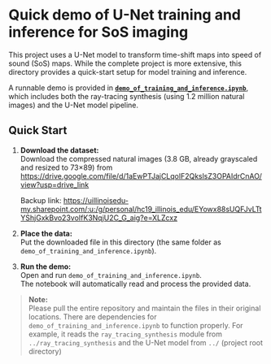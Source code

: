 # Quick demo of U-Net training and inference for SoS imaging

This project uses a U-Net model to transform time-shift maps into speed of sound (SoS) maps. While the complete project is more extensive, this directory provides a quick-start setup for model training and inference.

A runnable demo is provided in [**`demo_of_training_and_inference.ipynb`**](https://github.com/haotian-c/SoS_time_shift_DL/blob/main/demo_of_training_and_inference/demo_of_training_and_inference.ipynb), which includes both the ray-tracing synthesis (using 1.2 million natural images) and the U-Net model pipeline.

## Quick Start

1. **Download the dataset:**  
   Download the compressed natural images (3.8 GB, already grayscaled and resized to 73×89) from  
   https://drive.google.com/file/d/1aEwPTJajCLqolF2QkslsZ3OPAIdrCnAO/view?usp=drive_link
   
   Backup link:
   https://uillinoisedu-my.sharepoint.com/:u:/g/personal/hc19_illinois_edu/EYowx88sUQFJvLTtYShjGxkBvo23voIfK3NqjU2C_G_aig?e=XLZcxz
   
3. **Place the data:**  
   Put the downloaded file in this directory (the same folder as `demo_of_training_and_inference.ipynb`).

4. **Run the demo:**  
   Open and run `demo_of_training_and_inference.ipynb`.  
   The notebook will automatically read and process the provided data.

   

> **Note:**  
> Please pull the entire repository and maintain the files in their original locations. There are dependencies for `demo_of_training_and_inference.ipynb` to function properly.
> For example, it reads the `ray_tracing_synthesis` module from `../ray_tracing_synthesis` and the U-Net model from `../` (project root directory)
   
